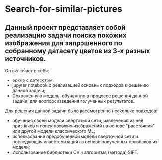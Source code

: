 # Search-for-similar-pictures

## Данный проект представляет собой реализацию задачи поиска похожих изображения для запрошенного по собранному датасету цветов из 3-х разных источников.   
Он включает в себя:
- архив с датасетом;
- jupyter notebook с реализацией основных подходов к решению данной задачи;
- Сохранённую модель, обученную в процессе решения данной задачи, для воспорсизведения полученных результатов.

Для решения данной задачи было рассмотренно несколько подходов:
- обучения своей модели свёрточной сети, извлечения из неё признаков и поиск похожих изображений на основе "расстояния" или другой модели классического ML;
- использование предобученной модели свёрточной сети и последующая класстеризация на основе полученных признаков из модели;
- Использование библиотеки CV и алгоритма (метода) SIFT.
